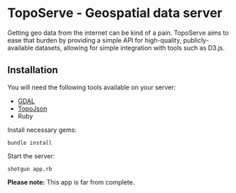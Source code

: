 # TopoServe - Geospatial data server

Getting geo data from the internet can be kind of a pain. TopoServe aims
to ease that burden by providing a simple API for high-quality, 
publicly-available datasets, allowing for simple integration with tools
such as D3.js.

## Installation

You will need the following tools available on your server:

* [GDAL](http://www.gdal.org/)
* [TopoJson](https://github.com/mbostock/topojson)
* Ruby

Install necessary gems:

`bundle install`

Start the server:

`shotgun app.rb`

**Please note:** This app is far from complete.
